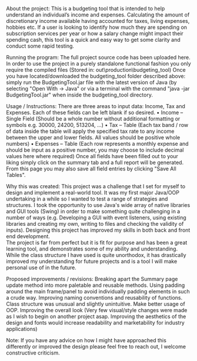 About the project:
This is a budgeting tool that is intended to help understand an individual’s income and expenses. Calculating the amount of discretionary income available having accounted for taxes, living expenses, hobbies etc.
If a user is looking to identify how much they are spending on subscription services per year or how a salary change might impact their spending cash, this tool is a quick and easy way to get some clarity and conduct some rapid testing.

Running the program:
The full project source code has been uploaded here. In order to use the project in a purely standalone functional fashion you only require the compiled files (Stored in: out\production\budgeting_tool)
Once you have located/downloaded the budgeting_tool folder described above: simply run the BudgetingTool.jar file with the latest version of Java (by selecting "Open With -> Java" or via a terminal with the command "java -jar BudgetingTool.jar" when inside the budgeting_tool directory. 

Usage / Instructions:
There are three areas to input data: Income, Tax and Expenses. Each of these fields can be left blank if so desired.
•	Income – Single Field (Should be a whole number without additional formatting or symbols e.g. 30000, 24200, 513204, …)
•	Tax – Table (Each tax band / row of data inside the table will apply the specified tax rate to any income between the upper and lower fields. All values should be positive whole numbers)
•	Expenses – Table (Each row represents a monthly expense and should be input as a positive number, you may choose to include decimal values here where required)
Once all fields have been filled out to your liking simply click on the summary tab and a full report will be generated. From this page you may also save all field entries by clicking "Save All Tables".

Why this was created:
This project was a challenge that I set for myself to design and implement a real-world tool. It was my first major Java/OOP undertaking in a while so I wanted to test a range of strategies and structures.
I took the opportunity to use Java's wide array of native libraries and GUI tools (Swing) in order to make something quite challenging in a number of ways (e.g. Developing a GUI with event listeners, using existing libraries and creating my own, writing to files and checking the validity of inputs).
Designing this project has improved my skills in both back and front end development.  
The project is far from perfect but it is fit for purpose and has been a great learning tool, and demonstrates some of my ability and understanding. 
While the class structure I have used is quite unorthodox, it has drastically improved my understanding for future projects and is a tool I will make personal use of in the future.

Proposed improvements / revisions:
Breaking apart the Summary page update method into more paletable and reusable methods.
Using padding around the main frame/panel to avoid individually padding elements in such a crude way.
Improving naming conventions and reusability of functions. Class structure was unusual and slightly unintuitive. Make better usage of OOP.
Improving the overall look (Very few visual/style changes were made as I wish to begin on another project asap. Improving the aesthetics of the design and fonts would increase readability and marketability for industry applications)

Note: If you have any advice on how I might have approached this differently or improved the design please feel free to reach out, I welcome constructive criticism.
